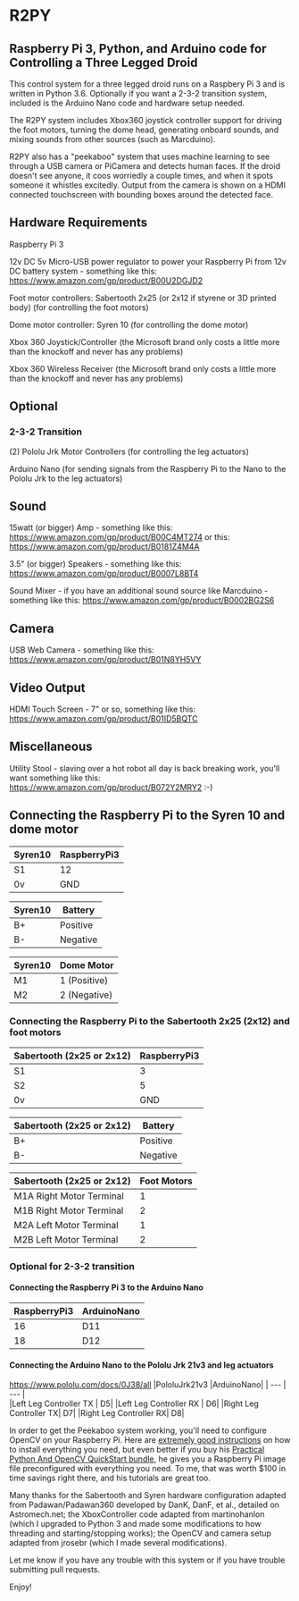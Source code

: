 # R2PY  
## Raspberry Pi 3, Python, and Arduino code for Controlling a Three Legged Droid  

This control system for a three legged droid runs on a Raspbery Pi 3 and is written in Python 3.6.  Optionally if you want a 2-3-2 transition system, included is the Arduino Nano code and hardware setup needed.

The R2PY system includes Xbox360 joystick controller support for driving the foot motors, turning the dome head, generating onboard sounds, and mixing sounds from other sources (such as Marcduino).  

R2PY also has a "peekaboo" system that uses machine learning to see through a USB camera or PiCamera and detects human faces.  If the droid doesn't see anyone, it coos worriedly a couple times, and when it spots someone it whistles excitedly.  Output from the camera is shown on a HDMI connected touchscreen with bounding boxes around the detected face.  

## Hardware Requirements

Raspberry Pi 3  

12v DC 5v Micro-USB power regulator to power your Raspberry Pi from 12v DC battery system - something like this: https://www.amazon.com/gp/product/B00U2DGJD2 

Foot motor controllers: Sabertooth 2x25 (or 2x12 if styrene or 3D printed body) (for controlling the foot motors)  

Dome motor controller:  Syren 10 (for controlling the dome motor)  

Xbox 360 Joystick/Controller (the Microsoft brand only costs a little more than the knockoff and never has any problems)  

Xbox 360 Wireless Receiver (the Microsoft brand only costs a little more than the knockoff and never has any problems)  

## Optional  
### 2-3-2 Transition  
(2) Pololu Jrk Motor Controllers (for controlling the leg actuators)  

Arduino Nano (for sending signals from the Raspberry Pi to the Nano to the Pololu Jrk to the leg actuators)  

## Sound  
15watt (or bigger) Amp - something like this: https://www.amazon.com/gp/product/B00C4MT274 or this: https://www.amazon.com/gp/product/B0181Z4M4A  

3.5" (or bigger) Speakers - something like this: https://www.amazon.com/gp/product/B0007L8BT4  

Sound Mixer - if you have an additional sound source like Marcduino - something like this: https://www.amazon.com/gp/product/B0002BG2S6  

## Camera  
USB Web Camera - something like this: https://www.amazon.com/gp/product/B01N8YH5VY  

## Video Output  
HDMI Touch Screen - 7" or so, something like this:  https://www.amazon.com/gp/product/B01ID5BQTC  

## Miscellaneous  
Utility Stool - slaving over a hot robot all day is back breaking work, you'll want something like this: https://www.amazon.com/gp/product/B072Y2MRY2   :-)  

## Connecting the Raspberry Pi to the Syren 10 and dome motor  

|Syren10	| RaspberryPi3 |  
| --- | --- |  
| S1 |	12 |
|0v |	GND |

|Syren10	|Battery|
| --- | --- |  
|B+	|Positive|
|B-	|Negative|

|Syren10	|Dome Motor|
| --- | --- |  
|M1	|1 (Positive)|
|M2	|2 (Negative)|

### Connecting the Raspberry Pi to the Sabertooth 2x25 (2x12) and foot motors
|Sabertooth (2x25 or 2x12)	|RaspberryPi3|
| --- | --- |  
|S1	|3|
|S2	|5|
|0v	|GND|

|Sabertooth (2x25 or 2x12)	|Battery|
| --- | --- |  
|B+	|Positive|
|B-	|Negative|

|Sabertooth (2x25 or 2x12)	|Foot Motors|
| --- | --- |  
|M1A	Right Motor Terminal    |1|
|M1B	Right Motor Terminal    |2|
|M2A	Left Motor Terminal     |1|
|M2B	Left Motor Terminal     |2|

### Optional for 2-3-2 transition
#### Connecting the Raspberry Pi 3 to the Arduino Nano 
|RaspberryPi3   | ArduinoNano|
| --- | --- |  
|16      |D11|
|18      |D12|

#### Connecting the Arduino Nano to the Pololu Jrk 21v3 and leg actuators  
https://www.pololu.com/docs/0J38/all
|PololuJrk21v3   |ArduinoNano|
| --- | --- |  
|Left Leg Controller TX | D5|
|Left Leg Controller RX | D6|
|Right Leg Controller TX| D7|
|Right Leg Controller RX| D8|

In order to get the Peekaboo system working, you'll need to configure OpenCV on your Raspberry Pi.  Here are [extremely good instructions](https://www.pyimagesearch.com/2018/05/28/ubuntu-18-04-how-to-install-opencv/) on how to install everything you need, but even better if you buy his [Practical Python And OpenCV QuickStart bundle](https://www.pyimagesearch.com/practical-python-opencv/), he gives you a Raspberry Pi image file preconfigured with everything you need.  To me, that was worth $100 in time savings right there, and his tutorials are great too.  

Many thanks for the Sabertooth and Syren hardware configuration adapted from Padawan/Padawan360 developed by DanK, DanF, et al., detailed on Astromech.net; the XboxController code adapted from martinohanlon (which I upgraded to Python 3 and made some modifications to how threading and starting/stopping works); the OpenCV and camera setup adapted from jrosebr (which I made several modifications).

Let me know if you have any trouble with this system or if you have trouble submitting pull requests.  

Enjoy!
